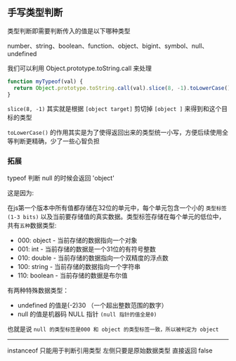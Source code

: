 ## 手写类型判断

类型判断即需要判断传入的值是以下哪种类型

number、string、boolean、function、object、bigint、symbol、null、undefined

我们可以利用 Object.prototype.toString.call 来处理

```ts
function myTypeof(val) {
  return Object.prototype.toString.call(val).slice(8, -1).toLowerCase()
}
```

`slice(8, -1)` 其实就是根据 `[object target]` 剪切掉 `[object ]` 来得到和这个目标的类型

`toLowerCase()` 的作用其实是为了使得返回出来的类型统一小写，方便后续使用全等判断更精确，少了一些心智负担

### 拓展

typeof 判断 null 的时候会返回 'object'

这是因为:

在js第一个版本中所有值都存储在32位的单元中，每个单元包含一个小的 `类型标签(1-3 bits)` 以及当前要存储值的真实数据。类型标签存储在每个单元的低位中，共有`五种`数据类型:
- 000: object  - 当前存储的数据指向一个对象
- 001: int     - 当前存储的数据是一个31位的有符号整数
- 010: double  - 当前存储的数据指向一个双精度的浮点数
- 100: string  - 当前存储的数据指向一个字符串
- 110: boolean - 当前存储的数据是布尔值

有两种特殊数据类型：
- undefined 的值是(-2)30 （一个超出整数范围的数字）
- null 的值是机器码 NULL 指针 `(null 指针的值全是0)`

也就是说 `null 的类型标签是000 和 object 的类型标签一致，所以被判定为 object`


---


instanceof 只能用于判断引用类型 左侧只要是原始数据类型 直接返回 false

